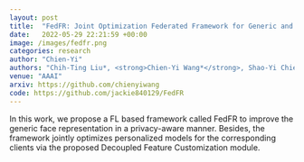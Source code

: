 ```yaml
---
layout: post
title:  "FedFR: Joint Optimization Federated Framework for Generic and Personalized Face Recognition"
date:   2022-05-29 22:21:59 +00:00
image: /images/fedfr.png
categories: research
author: "Chien-Yi"
authors: "Chih-Ting Liu*, <strong>Chien-Yi Wang*</strong>, Shao-Yi Chien, Shang-Hong Lai"
venue: "AAAI"
arxiv: https://github.com/chienyiwang
code: https://github.com/jackie840129/FedFR
---
```

In this work, we propose a FL based framework called FedFR to improve the generic face representation in a privacy-aware manner. Besides, the framework jointly optimizes personalized models for the corresponding clients via the proposed Decoupled Feature Customization module.